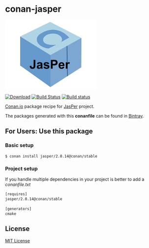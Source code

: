 # conan-jasper

![jasper image](/images/conan-jasper.png)

[![Download](https://api.bintray.com/packages/conan-community/conan/jasper%3Aconan/images/download.svg)](https://bintray.com/conan-community/conan/jasper%3Aconan/_latestVersion)
[![Build Status](https://travis-ci.org/conan-community/conan-jasper.svg?branch=stable%2F2.0.14)](https://travis-ci.org/conan-community/conan-jasper)
[![Build status](https://ci.appveyor.com/api/projects/status/jyeh443gn0l0f3bi/branch/stable/2.0.14?svg=true)](https://ci.appveyor.com/project/memsharded/conan-jasper/branch/stable/2.0.14)

[Conan.io](https://conan.io) package recipe for [JasPer](https://github.com/mdadams/jasper) project.

The packages generated with this **conanfile** can be found in [Bintray](https://bintray.com/conan-community/conan/jasper%3Aconan).

## For Users: Use this package

### Basic setup

    $ conan install jasper/2.0.14@conan/stable

### Project setup

If you handle multiple dependencies in your project is better to add a *conanfile.txt*

    [requires]
    jasper/2.0.14@conan/stable

    [generators]
    cmake

## License

[MIT License](LICENSE)